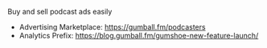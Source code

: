 Buy and sell podcast ads easily

* Advertising Marketplace: https://gumball.fm/podcasters
* Analytics Prefix: https://blog.gumball.fm/gumshoe-new-feature-launch/
